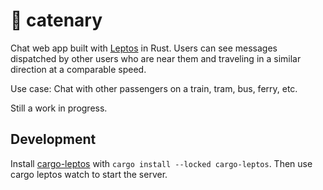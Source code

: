 # 🚃 catenary

Chat web app built with [Leptos](https://leptos.dev/) in Rust.
Users can see messages dispatched by other users who are near them and traveling in a similar direction at a comparable speed.

Use case: Chat with other passengers on a train, tram, bus, ferry, etc.

Still a work in progress.

## Development

Install [cargo-leptos](https://crates.io/crates/cargo-leptos) with `cargo install --locked cargo-leptos`.
Then use cargo leptos watch to start the server.
